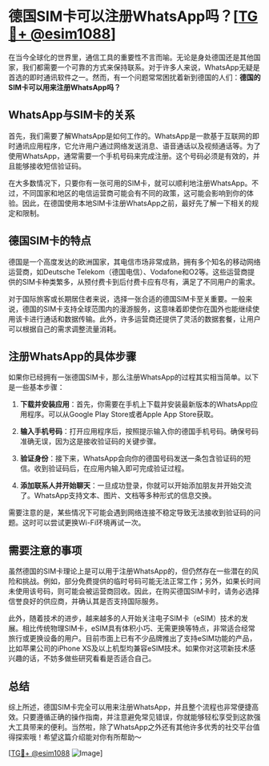 # 德国SIM卡可以注册WhatsApp吗？[[TG💪+ @esim1088](https://t.me/s/esim1088)]

在当今全球化的世界里，通信工具的重要性不言而喻。无论是身处德国还是其他国家，我们都需要一个可靠的方式来保持联系。对于许多人来说，WhatsApp无疑是首选的即时通讯软件之一。然而，有一个问题常常困扰着新到德国的人们：**德国的SIM卡可以用来注册WhatsApp吗？**

## WhatsApp与SIM卡的关系

首先，我们需要了解WhatsApp是如何工作的。WhatsApp是一款基于互联网的即时通讯应用程序，它允许用户通过网络发送消息、语音通话以及视频通话等。为了使用WhatsApp，通常需要一个手机号码来完成注册。这个号码必须是有效的，并且能够接收短信验证码。

在大多数情况下，只要你有一张可用的SIM卡，就可以顺利地注册WhatsApp。不过，不同国家和地区的电信运营商可能会有不同的政策，这可能会影响到你的体验。因此，在德国使用本地SIM卡注册WhatsApp之前，最好先了解一下相关的规定和限制。

## 德国SIM卡的特点

德国是一个高度发达的欧洲国家，其电信市场非常成熟，拥有多个知名的移动网络运营商，如Deutsche Telekom（德国电信）、Vodafone和O2等。这些运营商提供的SIM卡种类繁多，从预付费卡到后付费卡应有尽有，满足了不同用户的需求。

对于国际旅客或长期居住者来说，选择一张合适的德国SIM卡至关重要。一般来说，德国的SIM卡支持全球范围内的漫游服务，这意味着即使你在国外也能继续使用该卡进行通话和数据传输。此外，许多运营商还提供了灵活的数据套餐，让用户可以根据自己的需求调整流量消耗。

## 注册WhatsApp的具体步骤

如果你已经拥有一张德国SIM卡，那么注册WhatsApp的过程其实相当简单。以下是一些基本步骤：

1. **下载并安装应用**：首先，你需要在手机上下载并安装最新版本的WhatsApp应用程序。可以从Google Play Store或者Apple App Store获取。

2. **输入手机号码**：打开应用程序后，按照提示输入你的德国手机号码。确保号码准确无误，因为这是接收验证码的关键步骤。

3. **验证身份**：接下来，WhatsApp会向你的德国号码发送一条包含验证码的短信。收到验证码后，在应用内输入即可完成验证过程。

4. **添加联系人并开始聊天**：一旦成功登录，你就可以开始添加朋友并开始交流了。WhatsApp支持文本、图片、文档等多种形式的信息交换。

需要注意的是，某些情况下可能会遇到网络连接不稳定导致无法接收到验证码的问题。这时可以尝试更换Wi-Fi环境再试一次。

## 需要注意的事项

虽然德国的SIM卡理论上是可以用于注册WhatsApp的，但仍然存在一些潜在的风险和挑战。例如，部分免费提供的临时号码可能无法正常工作；另外，如果长时间未使用该号码，则可能会被运营商回收。因此，在购买德国SIM卡时，请务必选择信誉良好的供应商，并确认其是否支持国际服务。

此外，随着技术的进步，越来越多的人开始关注电子SIM卡（eSIM）技术的发展。相比传统物理SIM卡，eSIM具有体积小巧、无需更换等特点，非常适合经常旅行或更换设备的用户。目前市面上已有不少品牌推出了支持eSIM功能的产品，比如苹果公司的iPhone XS及以上机型均兼容eSIM技术。如果你对这项新技术感兴趣的话，不妨多做些研究看看是否适合自己。

## 总结

综上所述，德国SIM卡完全可以用来注册WhatsApp，并且整个流程也非常便捷高效。只要遵循正确的操作指南，并注意避免常见错误，你就能够轻松享受到这款强大工具带来的便利。当然啦，除了WhatsApp之外还有其他许多优秀的社交平台值得探索哦！希望这篇介绍能对你有所帮助～

[[TG💪+ @esim1088](https://t.me/s/esim1088) ![Image](https://i.postimg.cc/4NQfJmqS/Snipaste-2025-05-13-00-14-12.png)]